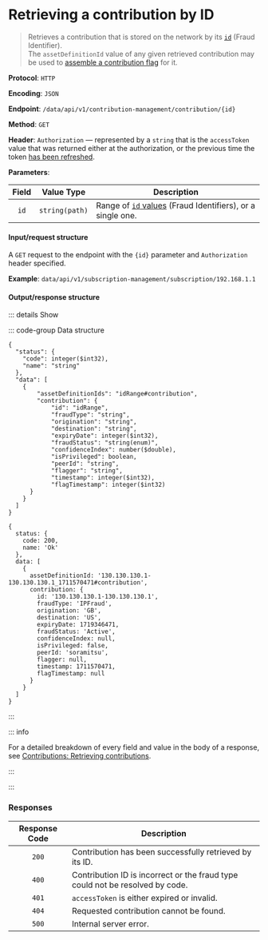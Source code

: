 # Retrieving a contribution by ID

> Retrieves a contribution that is stored on the network by its [`id`](../../overview/contributions.md#retrieving-contributions) (Fraud Identifier).\
> The `assetDefinitionId` value of any given retrieved contribution may be used to [assemble a contribution flag](assembling-a-contribution-flag.md) for it.

**Protocol**: `HTTP`

**Encoding**: `JSON`

**Endpoint**: `/data/api/v1/contribution-management/contribution/{id}`

**Method**: `GET`

**Header**: `Authorization` — represented by a `string` that is the `accessToken` value that was returned either at the authorization, or the previous time the token [has been refreshed](../auth-controller/refreshing-authentication-tokens.md).

**Parameters**:

| Field | Value Type | Description |
| :-: | --- | --- |
| `id` | `string(path)` | Range of [`id` values](../../overview/contributions.md#retrieving-contributions) (Fraud Identifiers), or a single one. |

#### Input/request structure

A `GET` request to the endpoint with the `{id}` parameter and `Authorization` header specified.

**Example**: `data/api/v1/subscription-management/subscription/192.168.1.1`

#### Output/response structure

::: details Show

::: code-group Data structure

```json5 [Structure]
{
  "status": {
    "code": integer($int32),
    "name": "string"
  },
  "data": [
    {
        "assetDefinitionIds": "idRange#contribution",
        "contribution": {
            "id": "idRange",
            "fraudType": "string",
            "origination": "string",
            "destination": "string",
            "expiryDate": integer($int32),
            "fraudStatus": "string(enum)",
            "confidenceIndex": number($double),
            "isPrivileged": boolean,
            "peerId": "string",
            "flagger": "string",
            "timestamp": integer($int32),
            "flagTimestamp": integer($int32)
      }
    }
  ]
}
```

```json5 [Example]
{
  status: {
    code: 200,
    name: 'Ok'
  },
  data: [
    {
      assetDefinitionId: '130.130.130.1-130.130.130.1_1711570471#contribution',
      contribution: {
        id: '130.130.130.1-130.130.130.1',
        fraudType: 'IPFraud',
        origination: 'GB',
        destination: 'US',
        expiryDate: 1719346471,
        fraudStatus: 'Active',
        confidenceIndex: null,
        isPrivileged: false,
        peerId: 'soramitsu',
        flagger: null,
        timestamp: 1711570471,
        flagTimestamp: null
      }
    }
  ]
}
```

:::

::: info

For a detailed breakdown of every field and value in the body of a response, see [Contributions: Retrieving contributions](../../overview/contributions.md#retrieving-contributions).

:::

:::

### Responses

| Response Code | Description |
| :-: | --- |
| `200` | Contribution has been successfully retrieved by its ID. |
| `400` | Contribution ID is incorrect or the fraud type could not be resolved by code. |
| `401` | `accessToken` is either expired or invalid. |
| `404` | Requested contribution cannot be found. |
| `500` | Internal server error. |
